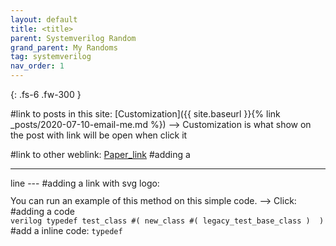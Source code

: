 ```yaml
---
layout: default
title: <title>
parent: Systemverilog Random
grand_parent: My Randoms
tag: systemverilog
nav_order: 1
---
```


{: .fs-6 .fw-300 }


#link to posts in this site:
       [Customization]({{ site.baseurl }}{% link _posts/2020-07-10-email-me.md %}) 
       --> Customization is what show on the post with link will be open when click it

#link to other weblink:
       [Paper_link](http://events.dvcon.org/2016/proceedings/papers/05_1.pdf)
#adding a <hr> line
       ---
#adding a link with svg logo:
       <div> You can run an example of this method on this simple code. --> Click:
       <a href="https://www.edaplayground.com/x/2wVa" title="Choose your grandparent class">
       <svg width="25" height="25" viewBox="0 0 1 1" class="customsvg"> <use xlink:href="#svg-edaplay"></use></svg>
       </a></div>
#adding a code
       <div markdown="1" >
       ```verilog
            typedef test_class #( new_class #( legacy_test_base_class )  )
       ```
       </div>
#add a inline code:
       `typedef`
